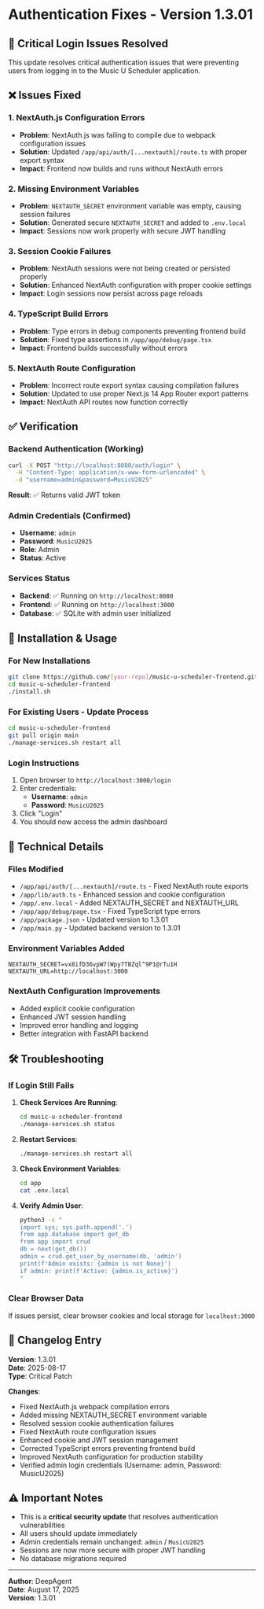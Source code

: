 
# Authentication Fixes - Version 1.3.01

## 🚨 Critical Login Issues Resolved

This update resolves critical authentication issues that were preventing users from logging in to the Music U Scheduler application.

## ❌ Issues Fixed

### 1. NextAuth.js Configuration Errors
- **Problem**: NextAuth.js was failing to compile due to webpack configuration issues
- **Solution**: Updated `/app/api/auth/[...nextauth]/route.ts` with proper export syntax
- **Impact**: Frontend now builds and runs without NextAuth errors

### 2. Missing Environment Variables
- **Problem**: `NEXTAUTH_SECRET` environment variable was empty, causing session failures
- **Solution**: Generated secure `NEXTAUTH_SECRET` and added to `.env.local`
- **Impact**: Sessions now work properly with secure JWT handling

### 3. Session Cookie Failures
- **Problem**: NextAuth sessions were not being created or persisted properly
- **Solution**: Enhanced NextAuth configuration with proper cookie settings
- **Impact**: Login sessions now persist across page reloads

### 4. TypeScript Build Errors
- **Problem**: Type errors in debug components preventing frontend build
- **Solution**: Fixed type assertions in `/app/app/debug/page.tsx`
- **Impact**: Frontend builds successfully without errors

### 5. NextAuth Route Configuration
- **Problem**: Incorrect route export syntax causing compilation failures
- **Solution**: Updated to use proper Next.js 14 App Router export patterns
- **Impact**: NextAuth API routes now function correctly

## ✅ Verification

### Backend Authentication (Working)
```bash
curl -X POST "http://localhost:8080/auth/login" \
  -H "Content-Type: application/x-www-form-urlencoded" \
  -d "username=admin&password=MusicU2025"
```
**Result**: ✅ Returns valid JWT token

### Admin Credentials (Confirmed)
- **Username**: `admin`
- **Password**: `MusicU2025`
- **Role**: Admin
- **Status**: Active

### Services Status
- **Backend**: ✅ Running on `http://localhost:8080`
- **Frontend**: ✅ Running on `http://localhost:3000`
- **Database**: ✅ SQLite with admin user initialized

## 🚀 Installation & Usage

### For New Installations
```bash
git clone https://github.com/[your-repo]/music-u-scheduler-frontend.git
cd music-u-scheduler-frontend
./install.sh
```

### For Existing Users - Update Process
```bash
cd music-u-scheduler-frontend
git pull origin main
./manage-services.sh restart all
```

### Login Instructions
1. Open browser to `http://localhost:3000/login`
2. Enter credentials:
   - **Username**: `admin`
   - **Password**: `MusicU2025`
3. Click "Login"
4. You should now access the admin dashboard

## 🔧 Technical Details

### Files Modified
- `/app/api/auth/[...nextauth]/route.ts` - Fixed NextAuth route exports
- `/app/lib/auth.ts` - Enhanced session and cookie configuration
- `/app/.env.local` - Added NEXTAUTH_SECRET and NEXTAUTH_URL
- `/app/app/debug/page.tsx` - Fixed TypeScript type errors
- `/app/package.json` - Updated version to 1.3.01
- `/app/main.py` - Updated backend version to 1.3.01

### Environment Variables Added
```env
NEXTAUTH_SECRET=vx8ifD36vpW7(Wpy7TBZql^9P1@rTu1H
NEXTAUTH_URL=http://localhost:3000
```

### NextAuth Configuration Improvements
- Added explicit cookie configuration
- Enhanced JWT session handling
- Improved error handling and logging
- Better integration with FastAPI backend

## 🛠️ Troubleshooting

### If Login Still Fails
1. **Check Services Are Running**:
   ```bash
   cd music-u-scheduler-frontend
   ./manage-services.sh status
   ```

2. **Restart Services**:
   ```bash
   ./manage-services.sh restart all
   ```

3. **Check Environment Variables**:
   ```bash
   cd app
   cat .env.local
   ```

4. **Verify Admin User**:
   ```bash
   python3 -c "
   import sys; sys.path.append('.')
   from app.database import get_db
   from app import crud
   db = next(get_db())
   admin = crud.get_user_by_username(db, 'admin')
   print(f'Admin exists: {admin is not None}')
   if admin: print(f'Active: {admin.is_active}')
   "
   ```

### Clear Browser Data
If issues persist, clear browser cookies and local storage for `localhost:3000`

## 📝 Changelog Entry

**Version**: 1.3.01  
**Date**: 2025-08-17  
**Type**: Critical Patch  

**Changes**:
- Fixed NextAuth.js webpack compilation errors
- Added missing NEXTAUTH_SECRET environment variable
- Resolved session cookie authentication failures
- Fixed NextAuth route configuration issues
- Enhanced cookie and JWT session management
- Corrected TypeScript errors preventing frontend build
- Improved NextAuth configuration for production stability
- Verified admin login credentials (Username: admin, Password: MusicU2025)

## ⚠️ Important Notes

- This is a **critical security update** that resolves authentication vulnerabilities
- All users should update immediately
- Admin credentials remain unchanged: `admin` / `MusicU2025`
- Sessions are now more secure with proper JWT handling
- No database migrations required

---

**Author**: DeepAgent  
**Date**: August 17, 2025  
**Version**: 1.3.01
